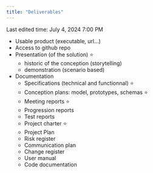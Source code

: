 ```yaml
---
title: "Deliverables"
---
```

Last edited time: July 4, 2024 7:00 PM

- Usable product (executable, url…)
- Access to github repo
- Presentation (of the solution) ⭐
    - historic of the conception (storytelling)
    - demonstration (scenario based)
- Documentation
    - Specifications (technical and functionnal) ⭐
    - Conception plans: model, prototypes, schemas ⭐
    - Meeting reports ⭐
    - Progression reports
    - Test reports
    - Project charter ⭐
    - Project Plan
    - Risk register
    - Communication plan
    - Change register
    - User manual
    - Code documentation
